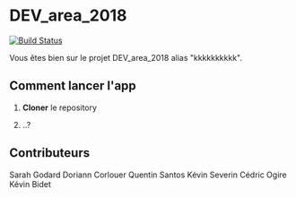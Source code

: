 ﻿# DEV_area_2018
[![Build Status](https://travis-ci.com/RaJiska/DEV_area_2018.svg?branch=master)](https://travis-ci.com/RaJiska/DEV_area_2018)

Vous êtes bien sur le projet DEV_area_2018 alias "kkkkkkkkkk".

## Comment lancer l'app

1. **Cloner** le repository

2.  ..?

## Contributeurs

Sarah Godard
Doriann Corlouer
Quentin Santos
Kévin Severin
Cédric Ogire
Kévin Bidet


